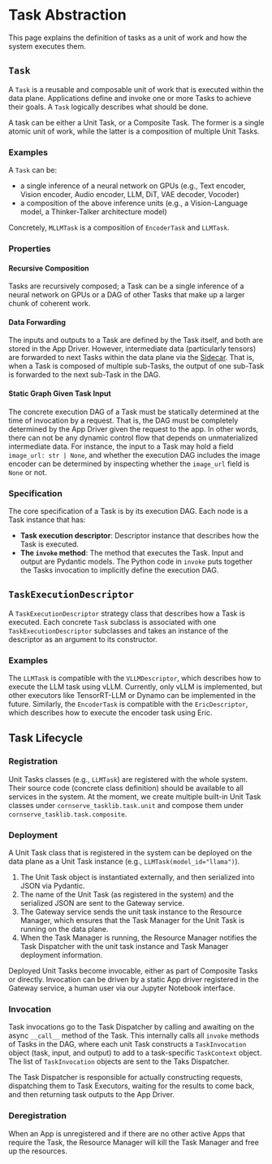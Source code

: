 # Task Abstraction

This page explains the definition of tasks as a unit of work and how the system executes them.

## `Task`

A `Task` is a reusable and composable unit of work that is executed within the data plane.
Applications define and invoke one or more Tasks to achieve their goals.
A `Task` logically describes what should be done.

A task can be either a Unit Task, or a Composite Task.
The former is a single atomic unit of work, while the latter is a composition of multiple Unit Tasks.

### Examples

A `Task` can be:  

- a single inference of a neural network on GPUs (e.g., Text encoder, Vision encoder, Audio encoder, LLM, DiT, VAE decoder, Vocoder)
- a composition of the above inference units (e.g., a Vision-Language model, a Thinker-Talker architecture model)

Concretely, `MLLMTask` is a composition of `EncoderTask` and `LLMTask`.

### Properties

#### Recursive Composition

Tasks are recursively composed; a Task can be a single inference of a neural network on GPUs or a DAG of other Tasks that make up a larger chunk of coherent work.

#### Data Forwarding

The inputs and outputs to a Task are defined by the Task itself, and both are stored in the App Driver.
However, intermediate data (particularly tensors) are forwarded to next Tasks within the data plane via the [Sidecar](sidecar.md).
That is, when a Task is composed of multiple sub-Tasks, the output of one sub-Task is forwarded to the next sub-Task in the DAG.

#### Static Graph Given Task Input

The concrete execution DAG of a Task must be statically determined at the time of invocation by a request.
That is, the DAG must be completely determined by the App Driver given the request to the app.
In other words, there can not be any dynamic control flow that depends on unmaterialized intermediate data.
For instance, the input to a Task may hold a field `image_url: str | None`, and whether the execution DAG includes the image encoder can be determined by inspecting whether the `image_url` field is `None` or not.

### Specification

The core specification of a Task is by its execution DAG.
Each node is a Task instance that has:

- **Task execution descriptor**: Descriptor instance that describes how the Task is executed.
- **The `invoke` method**: The method that executes the Task. Input and output are Pydantic models. The Python code in `invoke` puts together the Tasks invocation to implicitly define the execution DAG.

## `TaskExecutionDescriptor`

A `TaskExecutionDescriptor` strategy class that describes how a Task is executed.
Each concrete `Task` subclass is associated with one `TaskExecutionDescriptor` subclasses and takes an instance of the descriptor as an argument to its constructor.

### Examples

The `LLMTask` is compatible with the `VLLMDescriptor`, which describes how to execute the LLM task using vLLM.
Currently, only vLLM is implemented, but other executors like TensorRT-LLM or Dynamo can be implemented in the future.
Similarly, the `EncoderTask` is compatible with the `EricDescriptor`, which describes how to execute the encoder task using Eric.

## Task Lifecycle

### Registration

Unit Tasks classes (e.g., `LLMTask`) are registered with the whole system.
Their source code (concrete class definition) should be available to all services in the system.
At the moment, we create multiple built-in Unit Task classes under `cornserve_tasklib.task.unit` and compose them under `cornserve_tasklib.task.composite`.

### Deployment

A Unit Task class that is registered in the system can be deployed on the data plane as a Unit Task instance (e.g., `LLMTask(model_id="llama")`).

1. The Unit Task object is instantiated externally, and then serialized into JSON via Pydantic.
2. The name of the Unit Task (as registered in the system) and the serialized JSON are sent to the Gateway service.
3. The Gateway service sends the unit task instance to the Resource Manager, which ensures that the Task Manager for the Unit Task is running on the data plane.
4. When the Task Manager is running, the Resource Manager notifies the Task Dispatcher with the unit task instance and Task Manager deployment information.

Deployed Unit Tasks become invocable, either as part of Composite Tasks or directly.
Invocation can be driven by a static App driver registered in the Gateway service, a human user via our Jupyter Notebook interface.

### Invocation

Task invocations go to the Task Dispatcher by calling and awaiting on the async `__call__` method of the Task.
This internally calls all `invoke` methods of Tasks in the DAG, where each unit Task constructs a `TaskInvocation` object (task, input, and output) to add to a task-specific `TaskContext` object.
The list of `TaskInvocation` objects are sent to the Taks Dispatcher.

The Task Dispatcher is responsible for actually constructing requests, dispatching them to Task Executors, waiting for the results to come back, and then returning task outputs to the App Driver.  

### Deregistration

When an App is unregistered and if there are no other active Apps that require the Task, the Resource Manager will kill the Task Manager and free up the resources.
